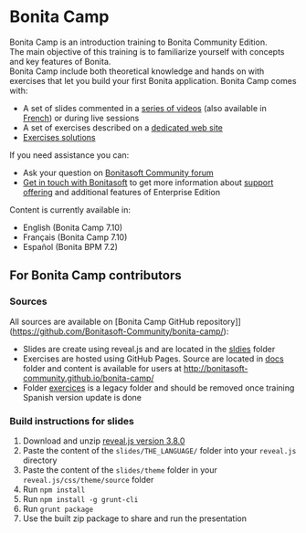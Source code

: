 # Bonita Camp

Bonita Camp is an introduction training to Bonita Community Edition.  
The main objective of this training is to familiarize yourself with concepts and key features of Bonita.  
Bonita Camp include both theoretical knowledge and hands on with exercises that let you build your first Bonita application.
Bonita Camp comes with:

- A set of slides commented in a [series of videos](https://www.youtube.com/playlist?list=PLvvoQatxaHOMHRiP7hFayNXTJNdxIEiYp) (also available in [French](https://www.youtube.com/playlist?list=PLvvoQatxaHOPSATzZe-zPh-LrSNGfpQEf)) or during live sessions
- A set of exercises described on a [dedicated web site](http://bonitasoft-community.github.io/bonita-camp/)
- [Exercises solutions](https://github.com/Bonitasoft-Community/bonita-camp/releases/latest)

If you need assistance you can:

- Ask your question on [Bonitasoft Community forum](https://community.bonitasoft.com/questions-and-answers)
- [Get in touch with Bonitasoft](https://www.bonitasoft.com/contact-us) to get more information about [support offering](https://www.bonitasoft.com/support) and additional features of Enterprise Edition

Content is currently available in:
- English (Bonita Camp 7.10)
- Français (Bonita Camp 7.10)
- Español (Bonita BPM 7.2)


## For Bonita Camp contributors

### Sources

All sources are available on [Bonita Camp GitHub repository]](https://github.com/Bonitasoft-Community/bonita-camp/):

- Slides are create using reveal.js and are located in the [sldies](https://github.com/Bonitasoft-Community/bonita-camp/tree/master/slides) folder
- Exercises are hosted using GitHub Pages. Source are located in [docs](https://github.com/Bonitasoft-Community/bonita-camp/tree/master/docs) folder and content is available for users at http://bonitasoft-community.github.io/bonita-camp/
- Folder [exercices](https://github.com/Bonitasoft-Community/bonita-camp/tree/master/exercices) is a legacy folder and should be removed once training Spanish version update is done

### Build instructions for slides

1. Download and unzip [reveal.js version 3.8.0](https://github.com/hakimel/reveal.js/releases/tag/3.8.0)
1. Paste the content of the `slides/THE_LANGUAGE/` folder into your `reveal.js` directory
1. Paste the content of the `slides/theme` folder in your `reveal.js/css/theme/source` folder
1. Run `npm install`
1. Run `npm install -g grunt-cli`
1. Run `grunt package`
1. Use the built zip package to share and run the presentation

